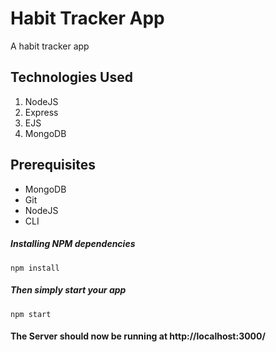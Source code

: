 # Habit Tracker App

A habit tracker app

## Technologies Used

1.  NodeJS
2.  Express
3.  EJS
4.  MongoDB

## Prerequisites

- MongoDB
- Git
- NodeJS
- CLI

##### Installing NPM dependencies

`npm install`

##### Then simply start your app

`npm start`

#### The Server should now be running at http://localhost:3000/
